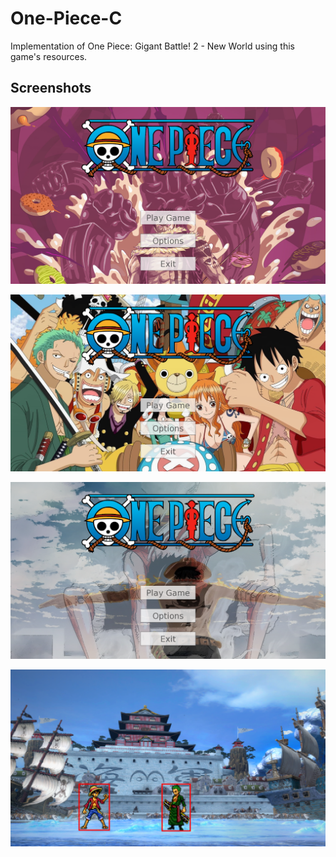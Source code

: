 # One-Piece-C
Implementation of One Piece: Gigant Battle! 2 - New World using this game's resources.

## Screenshots
![Menu](/img/sshot1.png)

![Menu1](/img/sshot2.png)

![Menu2](/img/sshot3.png)

![In-game](/img/sshot4.png)

